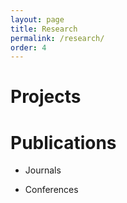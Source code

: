 ```yaml
---
layout: page
title: Research
permalink: /research/
order: 4
---
```


# Projects

# Publications
* Journals

* Conferences




